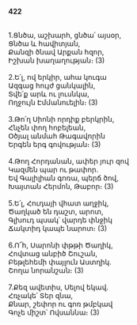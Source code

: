 **422**

\
1.Ցնծա, աշխարհ, ցնծա՛ այսօր,\
Ցնծա և հավիտյան,\
Քանզի ծնավ Արքան հզոր,\
Իշխան խաղաղության։ (3)\
\
2.Ե՛լ, ով երկիր, ահա կուգա\
Ազգաց հույժ ցանկալին,\
Տվե՛ք արև ու լուսնկա,\
Ողջույն Էմմանուելին։ (3)\
\
3.Թո՛ղ Սիոնի որդիք բերկրին,\
Հնչեն փող հոբելեան,\
Օծյալ անմահ Թագավորին\
Երգեն երգ գովության։ (3)\
\
4.Թող Հորդանան, ափեր յուր զով\
Կազմեն պար ու թափոր.\
Եվ Գալիլիան գոռա, պերճ ծով,\
Խայտան Հերմոն, Թաբոր։ (3)\
\
5.Ե՛լ, Հուդայի վհատ աղջիկ,\
Ծաղկած են դաշտ, արոտ,\
Գլխուդ պսակ՝ վարդե փնջիկ\
Ճակտիդ կապե նարոտ։ (3)\
\
6.Ո՜հ, Սարոնի փթթի Ծաղիկ,\
Հովտաց անբիծ Շուշան,\
Բեթլեհեմի փայլուն Աստղիկ.\
Շողա նորանշան։ (3)\
\
7.Քեզ ավետիս, Սելով եկավ.\
Հռչակե՛ Տեր զնա,\
Քնար, շեփոր ու գոռ թմբկավ\
Գոչե միշտ՝ Ովսաննա։ (3)
